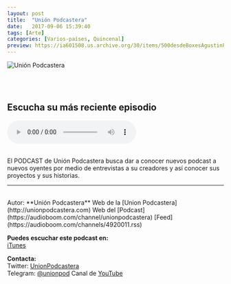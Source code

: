 ```yaml
---
layout: post
title:  "Unión Podcastera"
date:   2017-09-06 15:39:40
tags: [Arte]
categories: [Varios-países, Quincenal]
preview: https://ia601508.us.archive.org/30/items/500desdeBoxesAgustinPalmeiro/UP300.png
---
```


![Unión Podcastera](https://ia601508.us.archive.org/30/items/500desdeBoxesAgustinPalmeiro/UP500.png)  

<br/>  
<br/>  


## Escucha su más reciente episodio  

<!--reproductor-feed=https://audioboom.com/channels/4920011.rss-->
<!--reproductor-start-->
<audio id="audio" preload="auto" controls="" src="https://audioboom.com/posts/6883564.mp3?modified=1528156935&source=rss&stitched=1"></audio>
<!--reproductor-end-->

<br>
El PODCAST de Unión Podcastera busca dar a conocer nuevos podcast a nuevos oyentes por medio de entrevistas a su creadores y así conocer sus proyectos y sus historias.  

_ _ _
<br>
Autor: **Unión Podcastera**  
Web de la [Union Podcastera](http://unionpodcastera.com)  
Web del [Podcast](https://audioboom.com/channel/unionpodcastera)  
[Feed](https://audioboom.com/channels/4920011.rss)   


**Puedes escuchar este podcast en:**  
[iTunes](http://apple.co/2spOep5)  

**Contacta:**  
Twitter: [UnionPodcastera](https://twitter.com/@UnionPodcastera)  
Telegram: [@unionpod](https://t.me/unionpod)
Canal de [YouTube](http://bit.ly/2sfNSle)
